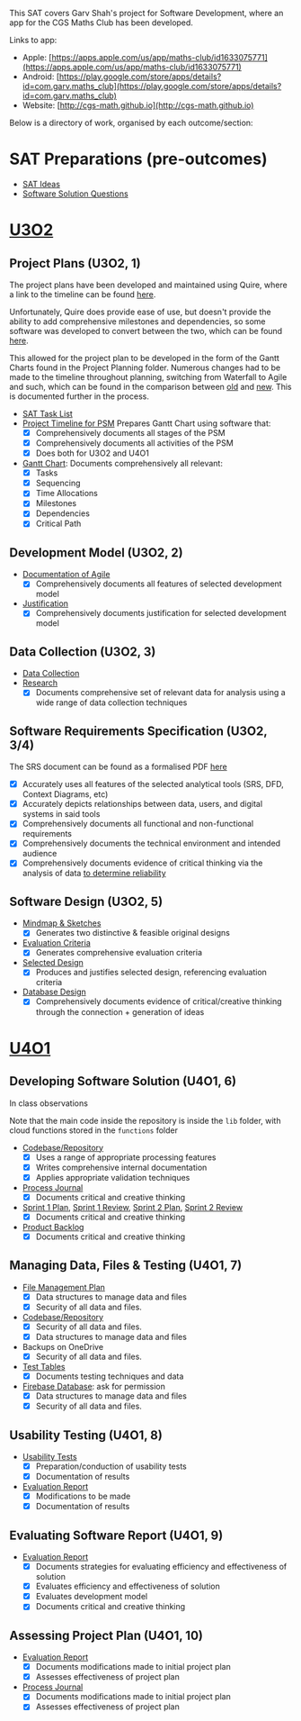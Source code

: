 This SAT covers Garv Shah's project for Software Development, where an app for the CGS Maths Club has been developed.

Links to app:
- Apple: [https://apps.apple.com/us/app/maths-club/id1633075771](https://apps.apple.com/us/app/maths-club/id1633075771)
- Android: [https://play.google.com/store/apps/details?id=com.garv.maths_club](https://play.google.com/store/apps/details?id=com.garv.maths_club)
- Website: [http://cgs-math.github.io](http://cgs-math.github.io)

Below is a directory of work, organised by each outcome/section:

# SAT Preparations (pre-outcomes)

- [SAT Ideas](U3O2%20SAT/SAT%20Preperations/SAT%20Ideas.md)
- [Software Solution Questions](U3O2%20SAT/SAT%20Preperations/Software%20Solution%20Questions.md)

# [U3O2](U3O2%20SAT)

## Project Plans (U3O2, 1)

The project plans have been developed and maintained using Quire, where a link to the timeline can be
found [here](https://quire.io/w/Garv_SAT?view=timeline).

Unfortunately, Quire does provide ease of use, but doesn't provide the ability to add comprehensive milestones and
dependencies, so some software was developed to convert between the two, which can be
found [here](../AOS2%20Programming/Code/Term%202/Weeks%201%20and%202/quire-to-excel).

This allowed for the project plan to be developed in the form of the Gantt Charts found in the Project Planning folder.
Numerous changes had to be made to the timeline throughout planning, switching from Waterfall to Agile and such, which
can
be found in the comparison
between [old](U3O2%20SAT/Project%20Plans/SAT%20Gantt%20Chart%20(old).xlsx)
and [new](U3O2%20SAT/Project%20Plans/SAT%20Gantt%20Chart.xlsx). This is documented further in the process.

- [SAT Task List](U3O2%20SAT/Project%20Plans/SAT%20Task%20List.xlsx)
- [Project Timeline for PSM](https://quire.io/w/Garv_SAT?view=timeline)
  Prepares Gantt Chart using software that:
    - [x] Comprehensively documents all stages of the PSM
    - [x] Comprehensively documents all activities of the PSM
    - [x] Does both for U3O2 and U4O1
- [Gantt Chart](U3O2%20SAT/Project%20Plans/SAT%20Gantt%20Chart.xlsx):
  Documents comprehensively all relevant:
    - [x] Tasks
    - [x] Sequencing
    - [x] Time Allocations
    - [x] Milestones
    - [x] Dependencies
    - [x] Critical Path

## Development Model (U3O2, 2)

- [Documentation of Agile](U3O2%20SAT/Project%20Plans/Development%20Model.md#agile)
    - [x] Comprehensively documents all features of selected development model
- [Justification](U3O2%20SAT/Project%20Plans/Development%20Model.md#selected-model)
    - [x] Comprehensively documents justification for selected development model

## Data Collection (U3O2, 3)

- [Data Collection](U3O2%20SAT/Data%20Collection/Data%20Collection.md)
- [Research](U3O2%20SAT/Data%20Collection/Research.md)
    - [x] Documents comprehensive set of relevant data for analysis using a wide range of data collection techniques

## Software Requirements Specification (U3O2, 3/4)

The SRS document can be found as a formalised PDF [here](U3O2%20SAT/SRS/Maths%20Club%20SRS.pdf)

- [x] Accurately uses all features of the selected analytical tools (SRS, DFD, Context Diagrams, etc)
- [x] Accurately depicts relationships between data, users, and digital systems in said tools
- [x] Comprehensively documents all functional and non-functional requirements
- [x] Comprehensively documents the technical environment and intended audience
- [x] Comprehensively documents evidence of critical thinking via the analysis of data [to determine
  reliability](U3O2%20SAT/Data%20Collection/Data%20Collection.md#appendix-reliability)

## Software Design (U3O2, 5)

- [Mindmap & Sketches](U3O2%20SAT/Design%20Folio/Design.md#mindmap--sketches)
    - [x] Generates two distinctive & feasible original designs
- [Evaluation Criteria](U3O2%20SAT/Design%20Folio/Design.md#evaluation-criteria)
    - [x] Generates comprehensive evaluation criteria
- [Selected Design](U3O2%20SAT/Design%20Folio/Design.md#selected-design)
    - [x] Produces and justifies selected design, referencing evaluation criteria
- [Database Design](U3O2%20SAT/Design%20Folio/Database%20Design.md)
    - [x] Comprehensively documents evidence of critical/creative thinking through the connection + generation of ideas

# [U4O1](U4O1%20SAT)

## Developing Software Solution (U4O1, 6)

In class observations

Note that the main code inside the repository is inside the `lib` folder, with cloud functions stored in the `functions`
folder

- [Codebase/Repository](https://github.com/cgs-math/app)
    - [x] Uses a range of appropriate processing features
    - [x] Writes comprehensive internal documentation
    - [x] Applies appropriate validation techniques
- [Process Journal](https://garv-shah.notion.site/Garv-s-Blog-80ae26b22fd04677a0553fa668f6fc03)
    - [x] Documents critical and creative thinking
- [Sprint 1 Plan](U4O1%20SAT/Project%20Plans/Sprint%201/Sprint%20Plan.md),
  [Sprint 1 Review](U4O1%20SAT/Project%20Plans/Sprint%201/Sprint%20Review.md),
  [Sprint 2 Plan](U4O1%20SAT/Project%20Plans/Sprint%202/Sprint%20Plan.md),
  [Sprint 2 Review](U4O1%20SAT/Project%20Plans/Sprint%202/Sprint%20Review.md)
    - [x] Documents critical and creative thinking
- [Product Backlog](U4O1%20SAT/Project%20Plans/Product%20Backlog.md)
    - [x] Documents critical and creative thinking

## Managing Data, Files & Testing (U4O1, 7)

- [File Management Plan](U4O1%20SAT/Project%20Plans/File%20Management%20Plan.docx)
    - [x] Data structures to manage data and files
    - [x] Security of all data and files.
- [Codebase/Repository](https://github.com/cgs-math/app)
    - [x] Security of all data and files.
    - [x] Data structures to manage data and files
- Backups on OneDrive
    - [x] Security of all data and files.
- [Test Tables](https://garv-shah.github.io/software-dev/SAT/U4O1%20SAT/Testing/Test%20Table)
    - [x] Documents testing techniques and data
- [Firebase Database](https://console.firebase.google.com/u/0/project/cgs-maths-club/): ask for permission
    - [x] Data structures to manage data and files
    - [x] Security of all data and files.

## Usability Testing (U4O1, 8)

- [Usability Tests](https://garv-shah.github.io/software-dev/SAT/U4O1%20SAT/Testing/Usability%20Testing)
    - [x] Preparation/conduction of usability tests
    - [x] Documentation of results
- [Evaluation Report](U4O1%20SAT/Evaluation/Maths%20Club%20Evaluation%20Report.pdf)
    - [x] Modifications to be made
    - [x] Documentation of results

## Evaluating Software Report (U4O1, 9)

- [Evaluation Report](U4O1%20SAT/Evaluation/Maths%20Club%20Evaluation%20Report.pdf)
    - [x] Documents strategies for evaluating efficiency and effectiveness of solution
    - [x] Evaluates efficiency and effectiveness of solution
    - [x] Evaluates development model
    - [x] Documents critical and creative thinking

## Assessing Project Plan (U4O1, 10)

- [Evaluation Report](U4O1%20SAT/Evaluation/Maths%20Club%20Evaluation%20Report.pdf)
    - [x] Documents modifications made to initial project plan
    - [x] Assesses effectiveness of project plan
- [Process Journal](https://garv-shah.notion.site/Garv-s-Blog-80ae26b22fd04677a0553fa668f6fc03)
    - [x] Documents modifications made to initial project plan
    - [x] Assesses effectiveness of project plan
